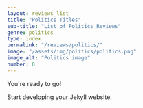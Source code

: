 ```yaml
---
layout: reviews_list
title: "Politics Titles"
sub-title: "List of Politics Reviews"
genre: politics
type: index
permalink: "/reviews/politics/"
image: "/assets/img/politics/politics.png"
image_alt: "Politics image"
number: 0
---
```


You're ready to go!

Start developing your Jekyll website.
